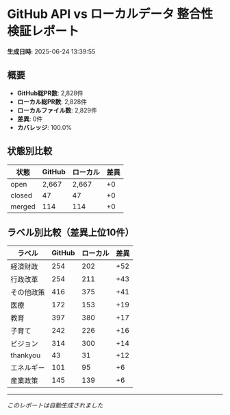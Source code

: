 # GitHub API vs ローカルデータ 整合性検証レポート

**生成日時**: 2025-06-24 13:39:55

## 概要

- **GitHub総PR数**: 2,828件
- **ローカル総PR数**: 2,828件
- **ローカルファイル数**: 2,829件
- **差異**: 0件
- **カバレッジ**: 100.0%

## 状態別比較

| 状態 | GitHub | ローカル | 差異 |
|------|--------|----------|------|
| open | 2,667 | 2,667 | +0 |
| closed | 47 | 47 | +0 |
| merged | 114 | 114 | +0 |

## ラベル別比較（差異上位10件）

| ラベル | GitHub | ローカル | 差異 |
|--------|--------|----------|------|
| 経済財政 | 254 | 202 | +52 |
| 行政改革 | 254 | 211 | +43 |
| その他政策 | 416 | 375 | +41 |
| 医療 | 172 | 153 | +19 |
| 教育 | 397 | 380 | +17 |
| 子育て | 242 | 226 | +16 |
| ビジョン | 314 | 300 | +14 |
| thankyou | 43 | 31 | +12 |
| エネルギー | 101 | 95 | +6 |
| 産業政策 | 145 | 139 | +6 |

---
*このレポートは自動生成されました*